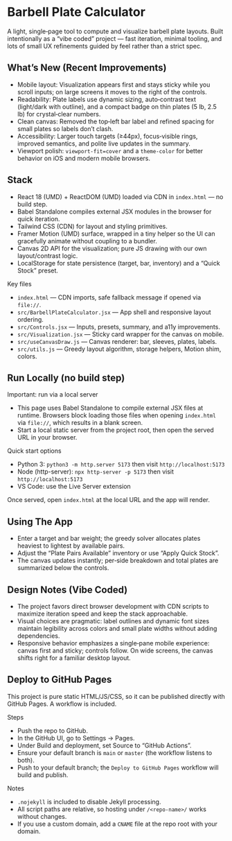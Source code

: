 # Barbell Plate Calculator

A light, single‑page tool to compute and visualize barbell plate layouts. Built intentionally as a “vibe coded” project — fast iteration, minimal tooling, and lots of small UX refinements guided by feel rather than a strict spec.

## What’s New (Recent Improvements)

- Mobile layout: Visualization appears first and stays sticky while you scroll inputs; on large screens it moves to the right of the controls.
- Readability: Plate labels use dynamic sizing, auto‑contrast text (light/dark with outline), and a compact badge on thin plates (5 lb, 2.5 lb) for crystal‑clear numbers.
- Clean canvas: Removed the top‑left bar label and refined spacing for small plates so labels don’t clash.
- Accessibility: Larger touch targets (≥44px), focus‑visible rings, improved semantics, and polite live updates in the summary.
- Viewport polish: `viewport-fit=cover` and a `theme-color` for better behavior on iOS and modern mobile browsers.

## Stack

- React 18 (UMD) + ReactDOM (UMD) loaded via CDN in `index.html` — no build step.
- Babel Standalone compiles external JSX modules in the browser for quick iteration.
- Tailwind CSS (CDN) for layout and styling primitives.
- Framer Motion (UMD) surface, wrapped in a tiny helper so the UI can gracefully animate without coupling to a bundler.
- Canvas 2D API for the visualization; pure JS drawing with our own layout/contrast logic.
- LocalStorage for state persistence (target, bar, inventory) and a “Quick Stock” preset.

Key files
- `index.html` — CDN imports, safe fallback message if opened via `file://`.
- `src/BarbellPlateCalculator.jsx` — App shell and responsive layout ordering.
- `src/Controls.jsx` — Inputs, presets, summary, and a11y improvements.
- `src/Visualization.jsx` — Sticky card wrapper for the canvas on mobile.
- `src/useCanvasDraw.js` — Canvas renderer: bar, sleeves, plates, labels.
- `src/utils.js` — Greedy layout algorithm, storage helpers, Motion shim, colors.

## Run Locally (no build step)

Important: run via a local server
- This page uses Babel Standalone to compile external JSX files at runtime. Browsers block loading those files when opening `index.html` via `file://`, which results in a blank screen.
- Start a local static server from the project root, then open the served URL in your browser.

Quick start options
- Python 3: `python3 -m http.server 5173` then visit `http://localhost:5173`
- Node (http-server): `npx http-server -p 5173` then visit `http://localhost:5173`
- VS Code: use the Live Server extension

Once served, open `index.html` at the local URL and the app will render.

## Using The App

- Enter a target and bar weight; the greedy solver allocates plates heaviest to lightest by available pairs.
- Adjust the “Plate Pairs Available” inventory or use “Apply Quick Stock”.
- The canvas updates instantly; per‑side breakdown and total plates are summarized below the controls.

## Design Notes (Vibe Coded)

- The project favors direct browser development with CDN scripts to maximize iteration speed and keep the stack approachable.
- Visual choices are pragmatic: label outlines and dynamic font sizes maintain legibility across colors and small plate widths without adding dependencies.
- Responsive behavior emphasizes a single‑pane mobile experience: canvas first and sticky; controls follow. On wide screens, the canvas shifts right for a familiar desktop layout.

## Deploy to GitHub Pages

This project is pure static HTML/JS/CSS, so it can be published directly with GitHub Pages. A workflow is included.

Steps
- Push the repo to GitHub.
- In the GitHub UI, go to Settings → Pages.
- Under Build and deployment, set Source to “GitHub Actions”.
- Ensure your default branch is `main` or `master` (the workflow listens to both).
- Push to your default branch; the `Deploy to GitHub Pages` workflow will build and publish.

Notes
- `.nojekyll` is included to disable Jekyll processing.
- All script paths are relative, so hosting under `/<repo-name>/` works without changes.
- If you use a custom domain, add a `CNAME` file at the repo root with your domain.
